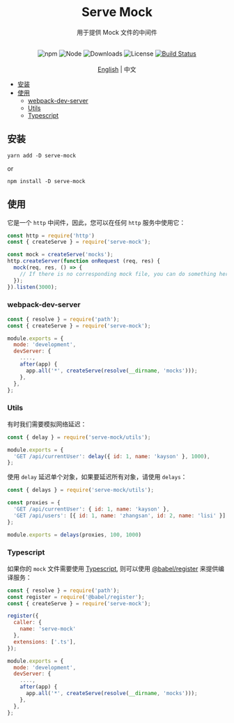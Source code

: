 <h1 align="center">Serve Mock</h1>
<div align="center">
用于提供 Mock 文件的中间件
<br /><br />

![npm](https://img.shields.io/npm/v/serve-mock)
![Node](https://img.shields.io/node/v/serve-mock)
![Downloads](https://img.shields.io/npm/dy/serve-mock)
![License](https://img.shields.io/npm/l/serve-mock)
[![Build Status](https://travis-ci.com/kaysonwu/serve-mock.svg?branch=master)](https://travis-ci.com/kaysonwu/serve-mock)
<br /><br />
[English](README.md) | 中文 
</div>

- [安装](#安装)
- [使用](#使用)
  - [webpack-dev-server](#webpack-dev-server)
  - [Utils](#utils)
  - [Typescript](#typescript)

## 安装

```
yarn add -D serve-mock
```

or

```
npm install -D serve-mock
```

## 使用

它是一个 `http` 中间件，因此，您可以在任何 `http` 服务中使用它：

```js
const http = require('http')
const { createServe } = require('serve-mock');

const mock = createServe('mocks');
http.createServer(function onRequest (req, res) {
  mock(req, res, () => {
    // If there is no corresponding mock file, you can do something here.
  });
}).listen(3000);

```

### webpack-dev-server

```js
const { resolve } = require('path');
const { createServe } = require('serve-mock');

module.exports = {
  mode: 'development',
  devServer: {
    ....,
    after(app) {
      app.all('*', createServe(resolve(__dirname, 'mocks')));
    },
  },
};
```

### Utils

有时我们需要模拟网络延迟：

```js
const { delay } = require('serve-mock/utils');

module.exports = {
  'GET /api/currentUser': delay({ id: 1, name: 'kayson' }, 1000),
};
```

使用 `delay` 延迟单个对象，如果要延迟所有对象，请使用 `delays`：

```js
const { delays } = require('serve-mock/utils');

const proxies = {
  'GET /api/currentUser': { id: 1, name: 'kayson' },
  'GET /api/users': [{ id: 1, name: 'zhangsan', id: 2, name: 'lisi' }],
};

module.exports = delays(proxies, 100, 1000)
```

### Typescript

如果你的 `mock` 文件需要使用 [Typescript](https://www.typescriptlang.org/), 则可以使用 [@babel/register](https://babeljs.io/docs/en/next/babel-register.html) 来提供编译服务：

```js
const { resolve } = require('path');
const register = require('@babel/register');
const { createServe } = require('serve-mock');

register({
  caller: {
    name: 'serve-mock'
  },
  extensions: ['.ts'],
});

module.exports = {
  mode: 'development',
  devServer: {
    ....,
    after(app) {
      app.all('*', createServe(resolve(__dirname, 'mocks')));
    },
  },
};
```
